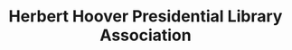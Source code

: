 ---
layout: repo
title: "Herbert Hoover Presidential Library Association"
id: 12262
permalink: repos/12262/
---